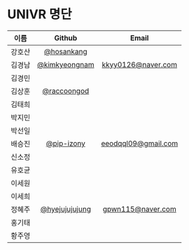 # UNIVR 명단
| 이름 | Github | Email |
|:---:|:---:|:---:|
|강호산|[@hosankang](https://github.com/hosankang)||
|김경남|[@kimkyeongnam](https://github.com/kimkyeongnam)|kkyy0126@naver.com|
|김경민|||
|김상훈|[@raccoongod](https://github.com/raccoongod)|| 
|김태희|||
|박지민|||
|박선일|||
|배승진|[@pip-izony](https://github.com/pip-izony)|eeodqql09@gmail.com|
|신소정|||
|유호균|||
|이세원|||
|이세희|||
|정혜주|[@hyejujujujung](https://github.com/hyejujujujung)|gpwn115@naver.com|
|홍기태|||
|황주영|||
